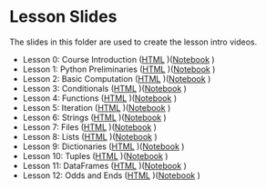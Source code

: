 # Lesson Slides

The slides in this folder are used to create the lesson intro videos. 

- Lesson 0: Course Introduction ([HTML](https://christopherhuntley.github.io/BUAN5405-docs/Slides/L0_Course_Introduction.slides.html) )([Notebook](https://github.com/christopherhuntley/BUAN5405-docs/blob/master/Slides/L0_Course_Introduction.ipynb) )
- Lesson 1: Python Preliminaries ([HTML](https://christopherhuntley.github.io/BUAN5405-docs/Slides/L1_Python_Preliminaries.slides.html) )([Notebook](https://github.com/christopherhuntley/BUAN5405-docs/blob/master/Slides/L1_Python_Preliminaries.ipynb) )
- Lesson 2: Basic Computation ([HTML](https://christopherhuntley.github.io/BUAN5405-docs/Slides/L2_Basic_Computation.slides.html) )([Notebook](https://github.com/christopherhuntley/BUAN5405-docs/blob/master/Slides/L2_Basic_Computation.ipynb) )
- Lesson 3: Conditionals ([HTML](https://christopherhuntley.github.io/BUAN5405-docs/Slides/L3_Conditionals.slides.html) )([Notebook](https://github.com/christopherhuntley/BUAN5405-docs/blob/master/Slides/L3_Conditionals.ipynb) )
- Lesson 4: Functions ([HTML](https://christopherhuntley.github.io/BUAN5405-docs/Slides/L4_Functions.slides.html) )([Notebook](https://github.com/christopherhuntley/BUAN5405-docs/blob/master/Slides/L4_Functions.ipynb) )
- Lesson 5: Iteration ([HTML](https://christopherhuntley.github.io/BUAN5405-docs/Slides/L5_Iteration.slides.html) )([Notebook](https://github.com/christopherhuntley/BUAN5405-docs/blob/master/Slides/L5_Iteration.ipynb) )
- Lesson 6: Strings ([HTML](https://christopherhuntley.github.io/BUAN5405-docs/Slides/L6_Strings.slides.html) )([Notebook](https://github.com/christopherhuntley/BUAN5405-docs/blob/master/Slides/L6_Strings.ipynb) )
- Lesson 7: Files ([HTML](https://christopherhuntley.github.io/BUAN5405-docs/Slides/L7_Files.slides.html) )([Notebook](https://github.com/christopherhuntley/BUAN5405-docs/blob/master/Slides/L7_Files.ipynb) )
- Lesson 8: Lists ([HTML](https://christopherhuntley.github.io/BUAN5405-docs/Slides/L8_Lists.slides.html) )([Notebook](https://github.com/christopherhuntley/BUAN5405-docs/blob/master/Slides/L8_Lists.ipynb) )
- Lesson 9: Dictionaries ([HTML](https://christopherhuntley.github.io/BUAN5405-docs/Slides/L9_Dictionaries.slides.html) )([Notebook](https://github.com/christopherhuntley/BUAN5405-docs/blob/master/Slides/L9_Dictionaries.ipynb) )
- Lesson 10: Tuples ([HTML](https://christopherhuntley.github.io/BUAN5405-docs/Slides/L10_Tuples.slides.html) )([Notebook](https://github.com/christopherhuntley/BUAN5405-docs/blob/master/Slides/L10_Tuples.ipynb) )
- Lesson 11: DataFrames ([HTML](https://christopherhuntley.github.io/BUAN5405-docs/Slides/L11_DataFrames.slides.html) )([Notebook](https://github.com/christopherhuntley/BUAN5405-docs/blob/master/Slides/L11_DataFrames.ipynb) )
- Lesson 12: Odds and Ends ([HTML](https://christopherhuntley.github.io/BUAN5405-docs/Slides/L12_Odds_Ends.slides.html) )([Notebook](https://github.com/christopherhuntley/BUAN5405-docs/blob/master/Slides/L12_Odds_Ends.ipynb) )
